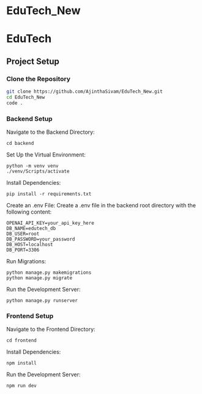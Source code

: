 # EduTech_New

# EduTech

## Project Setup

### Clone the Repository

```bash
git clone https://github.com/AjinthaSivam/EduTech_New.git
cd EduTech_New
code .
```
### Backend Setup
Navigate to the Backend Directory:
```
cd backend
```

Set Up the Virtual Environment:
```
python -m venv venv
./venv/Scripts/activate
```

Install Dependencies:
```
pip install -r requirements.txt
```

Create an .env File:
Create a .env file in the backend root directory with the following content:
```
OPENAI_API_KEY=your_api_key_here
DB_NAME=edutech_db
DB_USER=root
DB_PASSWORD=your_password
DB_HOST=localhost
DB_PORT=3306
```

Run Migrations:
```
python manage.py makemigrations
python manage.py migrate
```

Run the Development Server:
```
python manage.py runserver
```

### Frontend Setup
Navigate to the Frontend Directory:
```
cd frontend
```
Install Dependencies:
```
npm install
```

Run the Development Server:
```
npm run dev
```

